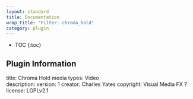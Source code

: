 ```yaml
---
layout: standard
title: Documentation
wrap_title: "Filter: chroma_hold"
category: plugin
---
```

* TOC
{:toc}

## Plugin Information

title: Chroma Hold
media types:
Video  
description: 
version: 1
creator: Charles Yates
copyright: Visual Media FX ?  
license: LGPLv2.1  
